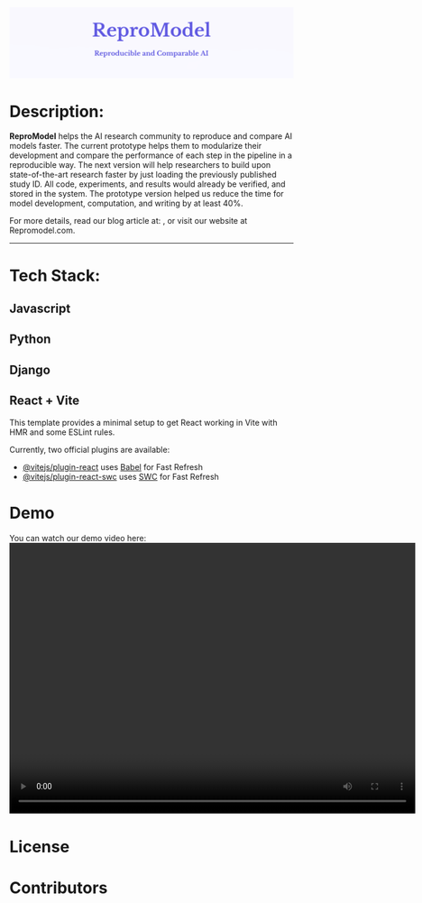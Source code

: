 ![Header Image](pic1)
# Description:

**ReproModel** helps the AI research community to reproduce and compare AI models faster. 
The current prototype helps them to modularize their development and compare the performance of each step in the pipeline in a reproducible way. 
The next version will help researchers to build upon state-of-the-art research faster by just loading the previously published study ID. All code, experiments, and results would already be verified, and stored in the system. The prototype version helped us reduce the time for model development, computation, and writing by at least 40%. 

For more details, read our blog article at: , or visit our website at Repromodel.com.

---

# Tech Stack: 
## Javascript
## Python
## Django
## React + Vite

This template provides a minimal setup to get React working in Vite with HMR and some ESLint rules.

Currently, two official plugins are available:

- [@vitejs/plugin-react](https://github.com/vitejs/vite-plugin-react/blob/main/packages/plugin-react/README.md) uses [Babel](https://babeljs.io/) for Fast Refresh
- [@vitejs/plugin-react-swc](https://github.com/vitejs/vite-plugin-react-swc) uses [SWC](https://swc.rs/) for Fast Refresh

# Demo
You can watch our demo video here: 
<video width="720" height="480" controls>
  <source src="Readme Files/Vid1.mp4" type="video/mp4">
  Your browser does not support the video tag.
</video>

# License 



# Contributors





